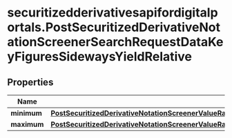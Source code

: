 # securitizedderivativesapifordigitalportals.PostSecuritizedDerivativeNotationScreenerSearchRequestDataKeyFiguresSidewaysYieldRelative

## Properties

Name | Type | Description | Notes
------------ | ------------- | ------------- | -------------
**minimum** | [**PostSecuritizedDerivativeNotationScreenerValueRangesGetRequestDataKeyFiguresMaximumYieldAnnualizedMinimum**](PostSecuritizedDerivativeNotationScreenerValueRangesGetRequestDataKeyFiguresMaximumYieldAnnualizedMinimum.md) |  | [optional] 
**maximum** | [**PostSecuritizedDerivativeNotationScreenerValueRangesGetRequestDataKeyFiguresBonusYieldRelativeMaximum**](PostSecuritizedDerivativeNotationScreenerValueRangesGetRequestDataKeyFiguresBonusYieldRelativeMaximum.md) |  | [optional] 


